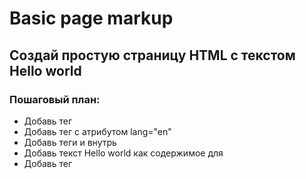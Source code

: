 # Basic page markup

## Создай простую страницу HTML с текстом Hello world

### Пошаговый план:

+ Добавь тег <!DOCTYPE html>
+ Добавь тег <html> с атрибутом lang="en"
+ Добавь теги <head> и <body> внутрь <html>
+ Добавь текст Hello world как содержимое для <body>
+ Добавь тег <title> с текстом Hello world внутрь <head>
+ Добавь тег <meta> внутрь <head> (не добавляй закрывающий тег)
+ Добавь атрибут charset со значением UTF-8 к тегу <meta>



